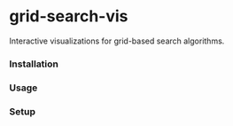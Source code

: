 # grid-search-vis

Interactive visualizations for grid-based search algorithms.

### Installation


### Usage


### Setup


